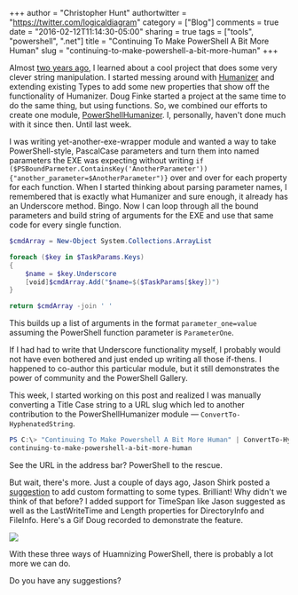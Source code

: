 +++
author = "Christopher Hunt"
authortwitter = "https://twitter.com/logicaldiagram"
category = ["Blog"]
comments = true
date = "2016-02-12T11:14:30-05:00"
sharing = true
tags = ["tools", "powershell", ".net"]
title = "Continuing To Make PowerShell A Bit More Human"
slug = "continuing-to-make-powershell-a-bit-more-human"
+++

Almost [two years ago](/blog/2014/04/10/humanize-your-scripts/), I learned about a cool project that does some very clever string manipulation. I started messing around with [Humanizer](http://humanizr.net/) and extending existing Types to add some new properties that show off the functionality of Humanizer. Doug Finke started a project at the same time to do the same thing, but using functions. So, we combined our efforts to create one module, [PowerShellHumanizer](https://github.com/dfinke/PowerShellHumanizer). I, personally, haven't done much with it since then. Until last week.

I was writing yet-another-exe-wrapper module and wanted a way to take PowerShell-style, PascalCase parameters and turn them into named parameters the EXE was expecting without writing `if ($PSBoundParmeter.ContainsKey('AnotherParameter')) {"another_parameter=$AnotherParameter")}` over and over for each property for each function. When I started thinking about parsing parameter names, I remembered that is exactly what Humanizer and sure enough, it already has an Underscore method. Bingo. Now I can loop through all the bound parameters and build string of arguments for the EXE and use that same code for every single function. 

```powershell
$cmdArray = New-Object System.Collections.ArrayList

foreach ($key in $TaskParams.Keys)
{
    $name = $key.Underscore
    [void]$cmdArray.Add("$name=$($TaskParams[$key])")
}

return $cmdArray -join ' '
```
This builds up a list of arguments in the format `parameter_one=value` assuming the PowerShell function parameter is `ParameterOne`. 

If I had had to write that Underscore functionality myself, I probably would not have even bothered and just ended up writing all those if-thens. I happened to co-author this particular module, but it still demonstrates the power of community and the PowerShell Gallery. 

This week, I started working on this post and realized I was manually converting a Title Case string to a URL slug which led to another contribution to the PowerShellHumanizer module &mdash; `ConvertTo-HyphenatedString`.

```powershell
PS C:\> "Continuing To Make Powershell A Bit More Human" | ConvertTo-HyphenatedString
continuing-to-make-powershell-a-bit-more-human
```
See the URL in the address bar? PowerShell to the rescue.

But wait, there's more. Just a couple of days ago, Jason Shirk posted a [suggestion](https://github.com/dfinke/PowerShellHumanizer/issues/3) to add custom formatting to some types. Brilliant! Why didn't we think of that before? I added support for TimeSpan like Jason suggested as well as the LastWriteTime and Length properties for DirectoryInfo and FileInfo. Here's a Gif Doug recorded to demonstrate the feature.

![](https://raw.githubusercontent.com/dfinke/PowerShellHumanizer/master/Videos/ETS.gif)

With these three ways of Huamnizing PowerShell, there is probably a lot more we can do.

Do you have any suggestions?